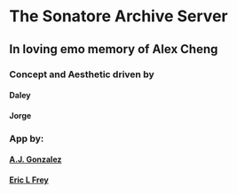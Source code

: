 # The Sonatore Archive Server


## In loving emo memory of Alex Cheng
### Concept and Aesthetic driven by
#### Daley 
#### Jorge
### App by:
#### [A.J. Gonzalez](https://github.com/gonzalez-aj)
#### [Eric L Frey](https://github.com/ericlfrey)
